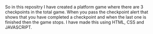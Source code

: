 So in this repositry I have created a platform game where there are 3 checkpoints in the total game. When you pass the checkpoint alert that shows that you have completed a checkpoint
and when the last one is finished then the game stops.
I have made this using HTML, CSS and JAVASCRIPT.
